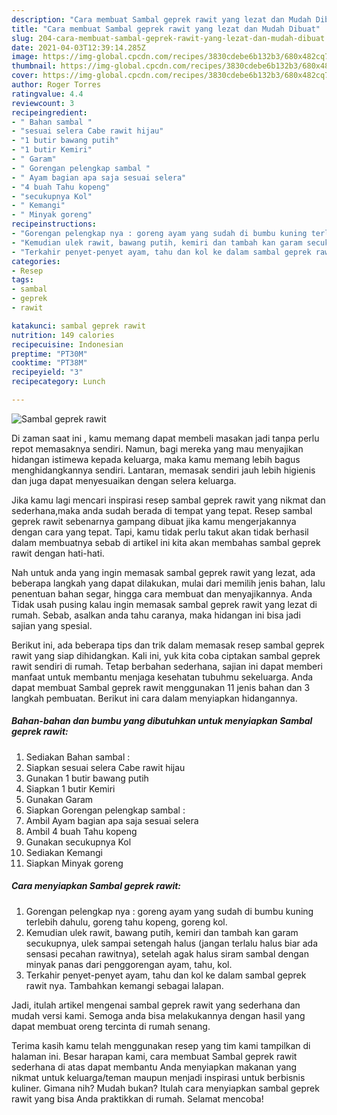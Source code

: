 ```yaml
---
description: "Cara membuat Sambal geprek rawit yang lezat dan Mudah Dibuat"
title: "Cara membuat Sambal geprek rawit yang lezat dan Mudah Dibuat"
slug: 204-cara-membuat-sambal-geprek-rawit-yang-lezat-dan-mudah-dibuat
date: 2021-04-03T12:39:14.285Z
image: https://img-global.cpcdn.com/recipes/3830cdebe6b132b3/680x482cq70/sambal-geprek-rawit-foto-resep-utama.jpg
thumbnail: https://img-global.cpcdn.com/recipes/3830cdebe6b132b3/680x482cq70/sambal-geprek-rawit-foto-resep-utama.jpg
cover: https://img-global.cpcdn.com/recipes/3830cdebe6b132b3/680x482cq70/sambal-geprek-rawit-foto-resep-utama.jpg
author: Roger Torres
ratingvalue: 4.4
reviewcount: 3
recipeingredient:
- " Bahan sambal "
- "sesuai selera Cabe rawit hijau"
- "1 butir bawang putih"
- "1 butir Kemiri"
- " Garam"
- " Gorengan pelengkap sambal "
- " Ayam bagian apa saja sesuai selera"
- "4 buah Tahu kopeng"
- "secukupnya Kol"
- " Kemangi"
- " Minyak goreng"
recipeinstructions:
- "Gorengan pelengkap nya : goreng ayam yang sudah di bumbu kuning terlebih dahulu, goreng tahu kopeng, goreng kol."
- "Kemudian ulek rawit, bawang putih, kemiri dan tambah kan garam secukupnya, ulek sampai setengah halus (jangan terlalu halus biar ada sensasi pecahan rawitnya), setelah agak halus siram sambal dengan minyak panas dari penggorengan ayam, tahu, kol."
- "Terkahir penyet-penyet ayam, tahu dan kol ke dalam sambal geprek rawit nya. Tambahkan kemangi sebagai lalapan."
categories:
- Resep
tags:
- sambal
- geprek
- rawit

katakunci: sambal geprek rawit 
nutrition: 149 calories
recipecuisine: Indonesian
preptime: "PT30M"
cooktime: "PT38M"
recipeyield: "3"
recipecategory: Lunch

---
```



![Sambal geprek rawit](https://img-global.cpcdn.com/recipes/3830cdebe6b132b3/680x482cq70/sambal-geprek-rawit-foto-resep-utama.jpg)

Di zaman  saat ini , kamu memang dapat membeli masakan jadi tanpa perlu repot memasaknya sendiri. Namun, bagi mereka yang mau menyajikan hidangan istimewa kepada keluarga, maka kamu memang lebih bagus menghidangkannya sendiri. Lantaran, memasak sendiri jauh lebih higienis dan juga dapat menyesuaikan dengan selera keluarga.

Jika kamu lagi mencari inspirasi resep sambal geprek rawit yang nikmat dan sederhana,maka anda sudah berada di tempat yang tepat. Resep sambal geprek rawit  sebenarnya gampang dibuat jika kamu mengerjakannya dengan cara yang tepat. Tapi, kamu tidak perlu takut akan tidak berhasil dalam membuatnya 
sebab di artikel ini kita akan membahas sambal geprek rawit dengan hati-hati.  



Nah untuk anda yang ingin memasak sambal geprek rawit yang lezat, ada beberapa langkah yang dapat dilakukan, mulai dari memilih jenis bahan, lalu penentuan bahan segar, hingga cara membuat dan menyajikannya. Anda Tidak usah pusing kalau ingin memasak sambal geprek rawit yang lezat di rumah. Sebab, asalkan anda  tahu caranya, maka hidangan ini bisa jadi sajian yang spesial.

Berikut ini, ada beberapa tips dan trik dalam memasak resep sambal geprek rawit yang siap dihidangkan. Kali ini, yuk kita coba ciptakan sambal geprek rawit sendiri di rumah. Tetap berbahan sederhana, sajian ini dapat memberi manfaat untuk membantu menjaga kesehatan tubuhmu sekeluarga. Anda dapat membuat Sambal geprek rawit menggunakan 11 jenis bahan dan 3 langkah pembuatan. Berikut ini cara dalam menyiapkan hidangannya.

<!--inarticleads1-->

##### Bahan-bahan dan bumbu yang dibutuhkan untuk menyiapkan Sambal geprek rawit:

1. Sediakan  Bahan sambal :
1. Siapkan sesuai selera Cabe rawit hijau
1. Gunakan 1 butir bawang putih
1. Siapkan 1 butir Kemiri
1. Gunakan  Garam
1. Siapkan  Gorengan pelengkap sambal :
1. Ambil  Ayam bagian apa saja sesuai selera
1. Ambil 4 buah Tahu kopeng
1. Gunakan secukupnya Kol
1. Sediakan  Kemangi
1. Siapkan  Minyak goreng




<!--inarticleads2-->

##### Cara menyiapkan Sambal geprek rawit:

1. Gorengan pelengkap nya : goreng ayam yang sudah di bumbu kuning terlebih dahulu, goreng tahu kopeng, goreng kol.
1. Kemudian ulek rawit, bawang putih, kemiri dan tambah kan garam secukupnya, ulek sampai setengah halus (jangan terlalu halus biar ada sensasi pecahan rawitnya), setelah agak halus siram sambal dengan minyak panas dari penggorengan ayam, tahu, kol.
1. Terkahir penyet-penyet ayam, tahu dan kol ke dalam sambal geprek rawit nya. Tambahkan kemangi sebagai lalapan.




Jadi, itulah artikel mengenai  sambal geprek rawit  yang sederhana dan mudah versi kami. Semoga anda bisa melakukannya dengan hasil yang dapat membuat oreng tercinta di rumah senang. 

Terima kasih kamu telah menggunakan resep yang tim kami tampilkan di halaman ini. Besar harapan kami, cara membuat  Sambal geprek rawit sederhana di atas dapat membantu Anda menyiapkan makanan yang nikmat untuk keluarga/teman maupun menjadi inspirasi untuk berbisnis kuliner. Gimana nih? Mudah bukan? Itulah cara menyiapkan sambal geprek rawit yang bisa Anda praktikkan di rumah. Selamat mencoba!

